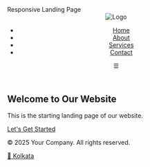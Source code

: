 <!DOCTYPE html>
<html lang="en">
<head>
  <meta charset="UTF-8" />
  <meta name="viewport" content="width=device-width, initial-scale=1.0" />
          Responsive Landing Page
  <link rel="stylesheet" href="style.css" />
  <link href="https://fonts.googleapis.com/css2?family=Poppins:wght@400;600&display=swap" rel="stylesheet" />
</head>
<body>

  <!-- Header -->
  <header>
    <div class="container">
      <div class="logo">
        <img src="64F4ACE5-2E5F-4054-AC84-2C0ABE4C967C.png" alt="Logo" />
      </div>
      <nav>
        <ul class="nav-links">
          <li><a href="#">Home</a></li>
          <li><a href="#">About</a></li>
          <li><a href="#">Services</a></li>
          <li><a href="#">Contact</a></li>
        </ul>
        <div class="menu-toggle" id="menu-toggle">&#9776;</div>
      </nav>
    </div>
  </header>

  <!-- Hero Section -->
  <section class="hero">
    <div class="container">
      <h1>Welcome to Our Website</h1>
      <p>This is the starting landing page of our website.</p>
      <a href="#" class="btn">Let's Get Started</a>
    </div>
  </section>

  <!-- Footer -->
  <footer>
    <div class="container">
      <p>© 2025 Your Company. All rights reserved.</p>
      <div class="social-links">
        <a href="mailto: 📧 tusharsarang222@gmail.com </a>
        <a href="#">📍 Kolkata </a>
      </div>
    </div>
  </footer>

  <!-- Mobile Nav Script -->
  <script>
    const toggle = document.getElementById("menu-toggle");
    const navLinks = document.querySelector(".nav-links");
    toggle.addEventListener("click", () => {
      navLinks.classList.toggle("active");
    });
  </script>
</body>
</html>